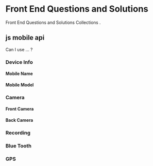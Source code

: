 # Front End Questions and Solutions

Front End Questions and Solutions Collections .

## js mobile api 

Can I use ... ?

### Device Info

#### Mobile Name

#### Mobile Model

#### 

### Camera

#### Front Camera

#### Back Camera

### Recording

### Blue Tooth

### GPS